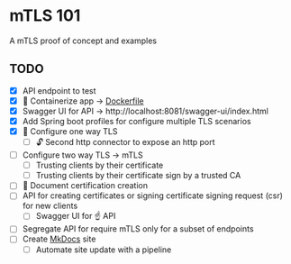 # mTLS 101

A mTLS proof of concept and examples

## TODO

* [x] API endpoint to test
* [x] 🐳 Containerize app → [Dockerfile](./Dockerfile)
* [x] Swagger UI for API → http://localhost:8081/swagger-ui/index.html
* [x] Add Spring boot profiles for configure multiple TLS scenarios
* [x] 🔐 Configure one way TLS
  * [ ] 🔓 Second http connector to expose an http port
* [ ] Configure two way TLS → mTLS
    * [ ] Trusting clients by their certificate
    * [ ] Trusting clients by their certificate sign by a trusted CA
* [ ] 📝 Document certification creation
* [ ] API for creating certificates or signing certificate signing request (csr) for new clients
  * [ ] Swagger UI for ☝️ API
* [ ] Segregate API for require mTLS only for a subset of endpoints
* [ ] Create [MkDocs](https://squidfunk.github.io/mkdocs-material/) site
    * [ ] Automate site update with a pipeline
